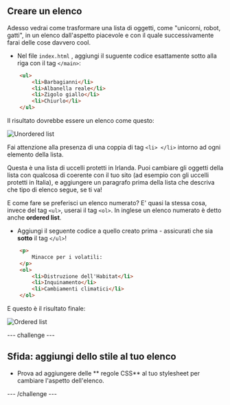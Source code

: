 ## Creare un elenco

Adesso vedrai come trasformare una lista di oggetti, come "unicorni, robot, gatti", in un elenco dall'aspetto piacevole e con il quale successivamente farai delle cose davvero cool.
  
- Nel file `index.html` , aggiungi il suguente codice esattamente sotto alla riga con il tag `</main>`:

```html
    <ul>
        <li>Barbagianni</li>
        <li>Albanella reale</li>
        <li>Zigolo giallo</li>
        <li>Chiurlo</li>
    </ul>
```

Il risultato dovrebbe essere un elenco come questo: 

![Unordered list](images/egUnorderedList.png)

Fai attenzione alla presenza di una coppia di tag `<li> </li>` intorno ad ogni elemento della lista. 

Questa è una lista di uccelli protetti in Irlanda. Puoi cambiare gli oggetti della lista con qualcosa di coerente con il tuo sito (ad esempio con gli uccelli protetti in Italia), e aggiungere un paragrafo prima della lista che descriva che tipo di elenco segue, se ti va!

E come fare se preferisci un elenco numerato? E' quasi la stessa cosa, invece del tag `<ul>`, userai il tag `<ol>`. In inglese un elenco numerato è detto anche **ordered list**. 

- Aggiungi il seguente codice a quello creato prima - assicurati che sia **sotto** il tag `</ul>`!

```html
    <p>
        Minacce per i volatili:
    </p>
    <ol>
        <li>Distruzione dell'Habitat</li>
        <li>Inquinamento</li>
        <li>Cambiamenti climatici</li>
    </ol>
```

E questo è il risultato finale:

![Ordered list](images/egOrderedList.png)

--- challenge ---

## Sfida: aggiungi dello stile al tuo elenco

- Prova ad aggiungere delle ** regole CSS** al tuo stylesheet per cambiare l'aspetto dell'elenco.

--- /challenge ---
